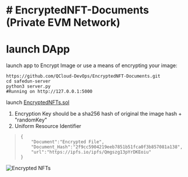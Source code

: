 # # EncryptedNFT-Documents (Private EVM Network)


#  launch DApp


 launch  app to Encrypt Image or use a means of encrypting your image:

    https://github.com/QCloud-DevOps/EncryptedNFT-Documents.git
    cd safedun-server
    python3 server.py
    #Running on http://127.0.0.1:5000

launch [EncryptedNFTs.sol](https://github.com/QCloud-DevOps/EncryptedNFT-Documents/blob/main/contracts/EncryptedNFTs.sol "EncryptedNFTs.sol")
1. Encryption Key should be a sha256 hash of original the image hash + "randomKey"
2. Uniform Resource Identifier

>     {
>         "Document":"Encrypted File",
>         "Document_Hash":"2f9cc5904219eeb7851b51fca0f3b857081a138",
>         "url":"https://ipfs.io/ipfs/Qmgszg13pYrDKEoiu"
>     }

![Encrypted NFTs](https://user-images.githubusercontent.com/16103963/170800047-fb2760a6-39a4-4e5c-969c-d5997bd51e1f.png)
